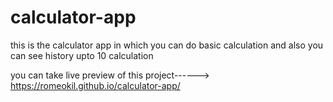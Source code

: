 # calculator-app
this is  the calculator app in which you can do basic calculation and also you can see history upto 10 calculation


you can take live preview of this project------>
https://romeokil.github.io/calculator-app/
